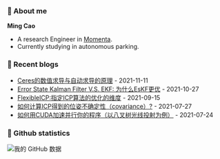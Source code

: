 ### :wave: About me
**Ming Cao**

- A research Engineer in [Momenta](https://www.momenta.cn/en/).
- Currently studying in autonomous parking.
 
### :blue_book: Recent blogs
<!-- blog starts -->
* <a href='https://epsavlc.github.io//2021/11/11/autodiff.html' target='_blank'>Ceres的数值求导与自动求导的原理</a> - 2021-11-11
* <a href='https://epsavlc.github.io//2021/10/27/eskf.html' target='_blank'>Error State Kalman Filter V.S. EKF: 为什么EsKF更优</a> - 2021-10-27
* <a href='https://epsavlc.github.io//2021/09/15/flexible_icp.html' target='_blank'>FlexibleICP:指定ICP算法的优化的维度</a> - 2021-09-15
* <a href='https://epsavlc.github.io//2021/07/27/icp_covariance.html' target='_blank'>如何计算ICP得到的位姿不确定性（covariance）?</a> - 2021-07-27
* <a href='https://epsavlc.github.io//2021/07/24/cuda_programming.html' target='_blank'>如何用CUDA加速并行你的程序（以八叉树光线投射为例）</a> - 2021-07-24
<!-- blog ends -->

### :watermelon: Github statistics
![我的 GitHub 数据](https://github-readme-stats.vercel.app/api?username=EpsAvlc&show_icons=true&theme=gruvbox)
